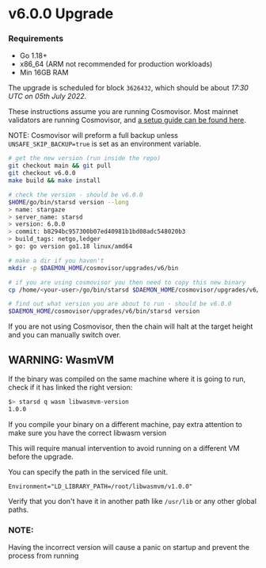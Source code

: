 # v6.0.0 Upgrade

### Requirements
- Go 1.18+ 
- x86_64 (ARM not recommended for production workloads)
- Min 16GB RAM 

The upgrade is scheduled for block `3626432`, which should be about _17:30 UTC on 05th July 2022_.

These instructions assume you are running Cosmovisor. Most mainnet validators are running Cosmovisor, and [a setup guide can be found here](https://docs.stargaze.zone/nodes-and-validators/setting-up-cosmovisor).

NOTE: Cosmovisor will preform a full backup unless `UNSAFE_SKIP_BACKUP=true` is set as an environment variable.

```bash
# get the new version (run inside the repo)
git checkout main && git pull
git checkout v6.0.0
make build && make install

# check the version - should be v6.0.0
$HOME/go/bin/starsd version --long
> name: stargaze
> server_name: starsd
> version: 6.0.0
> commit: b8294bc957300b07ed40981b1bd08adc548020b3
> build_tags: netgo,ledger
> go: go version go1.18 linux/amd64

# make a dir if you haven't
mkdir -p $DAEMON_HOME/cosmovisor/upgrades/v6/bin

# if you are using cosmovisor you then need to copy this new binary
cp /home/<your-user>/go/bin/starsd $DAEMON_HOME/cosmovisor/upgrades/v6/bin

# find out what version you are about to run - should be v6.0.0
$DAEMON_HOME/cosmovisor/upgrades/v6/bin/starsd version

```

If you are not using Cosmovisor, then the chain will halt at the target height and you can manually switch over.

## WARNING: WasmVM

If the binary was compiled on the same machine where it is going to run, check if it has linked the right version:

```bash
$> starsd q wasm libwasmvm-version
1.0.0
```

If you compile your binary on a different machine, pay extra attention to make sure you have the correct libwasm version

This will require manual intervention to avoid running on a different VM before the upgrade.

You can specify the path in the serviced file unit.

```
Environment="LD_LIBRARY_PATH=/root/libwasmvm/v1.0.0"
```

Verify that you don't have it in another path like `/usr/lib` or any other global paths.

### NOTE:

Having the incorrect version will cause a panic on startup and prevent the process from running
